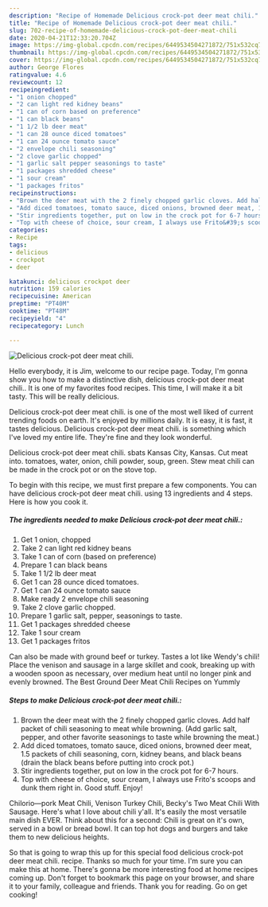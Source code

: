 ```yaml
---
description: "Recipe of Homemade Delicious crock-pot deer meat chili."
title: "Recipe of Homemade Delicious crock-pot deer meat chili."
slug: 702-recipe-of-homemade-delicious-crock-pot-deer-meat-chili
date: 2020-04-21T12:33:20.704Z
image: https://img-global.cpcdn.com/recipes/6449534504271872/751x532cq70/delicious-crock-pot-deer-meat-chili-recipe-main-photo.jpg
thumbnail: https://img-global.cpcdn.com/recipes/6449534504271872/751x532cq70/delicious-crock-pot-deer-meat-chili-recipe-main-photo.jpg
cover: https://img-global.cpcdn.com/recipes/6449534504271872/751x532cq70/delicious-crock-pot-deer-meat-chili-recipe-main-photo.jpg
author: George Flores
ratingvalue: 4.6
reviewcount: 12
recipeingredient:
- "1 onion chopped"
- "2 can light red kidney beans"
- "1 can of corn based on preference"
- "1 can black beans"
- "1 1/2 lb deer meat"
- "1 can 28 ounce diced tomatoes"
- "1 can 24 ounce tomato sauce"
- "2 envelope chili seasoning"
- "2 clove garlic chopped"
- "1 garlic salt pepper seasonings to taste"
- "1 packages shredded cheese"
- "1 sour cream"
- "1 packages fritos"
recipeinstructions:
- "Brown the deer meat with the 2 finely chopped garlic cloves. Add half packet of chili seasoning to meat while browning.                 (Add garlic salt, pepper, and other favorite seasonings to taste while browning the meat.)"
- "Add diced tomatoes, tomato sauce, diced onions, browned deer meat, 1.5 packets of chili seasoning, corn, kidney beans, and black beans (drain the black beans before putting into crock pot.)"
- "Stir ingredients together, put on low in the crock pot for 6-7 hours."
- "Top with cheese of choice, sour cream, I always use Frito&#39;s scoops  and dunk them right in. Good stuff. Enjoy!"
categories:
- Recipe
tags:
- delicious
- crockpot
- deer

katakunci: delicious crockpot deer 
nutrition: 159 calories
recipecuisine: American
preptime: "PT40M"
cooktime: "PT48M"
recipeyield: "4"
recipecategory: Lunch

---
```



![Delicious crock-pot deer meat chili.](https://img-global.cpcdn.com/recipes/6449534504271872/751x532cq70/delicious-crock-pot-deer-meat-chili-recipe-main-photo.jpg)

Hello everybody, it is Jim, welcome to our recipe page. Today, I'm gonna show you how to make a distinctive dish, delicious crock-pot deer meat chili.. It is one of my favorites food recipes. This time, I will make it a bit tasty. This will be really delicious.

Delicious crock-pot deer meat chili. is one of the most well liked of current trending foods on earth. It's enjoyed by millions daily. It is easy, it is fast, it tastes delicious. Delicious crock-pot deer meat chili. is something which I've loved my entire life. They're fine and they look wonderful.

Delicious crock-pot deer meat chili. sbats Kansas City, Kansas. Cut meat into. tomatoes, water, onion, chili powder, soup, green. Stew meat chili can be made in the crock pot or on the stove top.


To begin with this recipe, we must first prepare a few components. You can have delicious crock-pot deer meat chili. using 13 ingredients and 4 steps. Here is how you cook it.

<!--inarticleads1-->

##### The ingredients needed to make Delicious crock-pot deer meat chili.:

1. Get 1 onion, chopped
1. Take 2 can light red kidney beans
1. Take 1 can of corn (based on preference)
1. Prepare 1 can black beans
1. Take 1 1/2 lb deer meat
1. Get 1 can 28 ounce diced tomatoes.
1. Get 1 can 24 ounce tomato sauce
1. Make ready 2 envelope chili seasoning
1. Take 2 clove garlic chopped.
1. Prepare 1 garlic salt, pepper, seasonings to taste.
1. Get 1 packages shredded cheese
1. Take 1 sour cream
1. Get 1 packages fritos


Can also be made with ground beef or turkey. Tastes a lot like Wendy&#39;s chili! Place the venison and sausage in a large skillet and cook, breaking up with a wooden spoon as necessary, over medium heat until no longer pink and evenly browned. The Best Ground Deer Meat Chili Recipes on Yummly 

<!--inarticleads2-->

##### Steps to make Delicious crock-pot deer meat chili.:

1. Brown the deer meat with the 2 finely chopped garlic cloves. Add half packet of chili seasoning to meat while browning.                 (Add garlic salt, pepper, and other favorite seasonings to taste while browning the meat.)
1. Add diced tomatoes, tomato sauce, diced onions, browned deer meat, 1.5 packets of chili seasoning, corn, kidney beans, and black beans (drain the black beans before putting into crock pot.)
1. Stir ingredients together, put on low in the crock pot for 6-7 hours.
1. Top with cheese of choice, sour cream, I always use Frito&#39;s scoops  and dunk them right in. Good stuff. Enjoy!


Chilorio—pork Meat Chili, Venison Turkey Chili, Becky&#39;s Two Meat Chili With Sausage. Here&#39;s what I love about chili y&#39;all. It&#39;s easily the most versatile main dish EVER. Think about this for a second: Chili is great on it&#39;s own, served in a bowl or bread bowl. It can top hot dogs and burgers and take them to new delicious heights. 

So that is going to wrap this up for this special food delicious crock-pot deer meat chili. recipe. Thanks so much for your time. I'm sure you can make this at home. There's gonna be more interesting food at home recipes coming up. Don't forget to bookmark this page on your browser, and share it to your family, colleague and friends. Thank you for reading. Go on get cooking!
